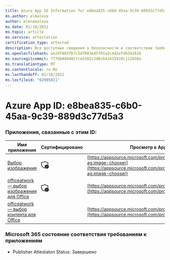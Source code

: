 ```yaml
---
title: Azure App ID Information for e8bea835-c6b0-45aa-9c39-889d3c77d5a3
ms.author: elmalova
author: elenamalova
ms.date: 02/18/2022
ms.topic: article
ms.service: attestation
certification_type: attested
description: Все доступные сведения о безопасности и соответствии требованиям для e8bea835-c6b0-45aa-9c39-889d3c77d5a3.
ms.openlocfilehash: ae2df803f67c5d7083e45f01a2c4d2ef4b342636
ms.sourcegitcommit: 777bb0494027ce5382c2d0cb42415910c112b56e
ms.translationtype: MT
ms.contentlocale: ru-RU
ms.lasthandoff: 02/18/2022
ms.locfileid: "62905811"
---
```

# <a name="azure-app-id-e8bea835-c6b0-45aa-9c39-889d3c77d5a3"></a>Azure App ID: e8bea835-c6b0-45aa-9c39-889d3c77d5a3


### <a name="apps-associated-with-this-id"></a>Приложения, связанные с этим ID:
| **Имя приложения** | **Сертифицировано** | **Просмотр в AppSource** |
|--------------|---------------|-----------------------|
| [Выбор изображения](https://docs.microsoft.com/microsoft-365-app-certification/forward/officeatwork-ag.image-chooser) | <img alt="Certified application badge" src="../media/certified-badge.png" height="25" width="25" /> | [https://appsource.microsoft.com/product/office/officeatwork-ag.image-chooser](https://appsource.microsoft.com/product/office/officeatwork-ag.image-chooser) |
| [officeatwork — выбор изображения для Office](https://docs.microsoft.com/microsoft-365-app-certification/forward/WA200002683) | <img alt="Certified application badge" src="../media/certified-badge.png" height="25" width="25" /> | [https://appsource.microsoft.com/product/office/WA200002683](https://appsource.microsoft.com/product/office/WA200002683) |
| [officeatwork — выбор контента для Office](https://docs.microsoft.com/microsoft-365-app-certification/forward/WA104380602) |  | [https://appsource.microsoft.com/product/office/WA104380602](https://appsource.microsoft.com/product/office/WA104380602) |

### <a name="microsoft-365-app-compliance-status"></a>Microsoft 365 состояние соответствия требованиям к приложениям
- Publisher Attestaton Status: Завершено
